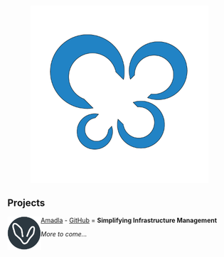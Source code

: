 <p align="center">
<img src="./assets/SiteNetSoft-Logo.png" alt="SiteNetSoft logo" width="400">
</p>

<h2>Projects</h2>

<p>
<img alt="Amadla logo" src="./assets/amadla-logo.png" width="75" style="vertical-align: middle; float: left;"> <a href="https://amadla.org/">Amadla</a> - <a href="https://github.com/AmadlaOrg">GitHub</a> = <strong>Simplifying Infrastructure Management</strong>
</p>
<em>More to come...</em>
<!-- [Yaloub](https://yaloub.com/) - [GitHub](https://github.com/Yaloub) = An online file manager and PSB (Personal Service Bus) and PRP (Personal Resource Planning).
- [XTamia](https://xtamia.com/) - [GitHub](https://github.com/XTamia)
- [BTH](https://bth.bio/) - [GitHub](https://github.com/bthbio)-->
